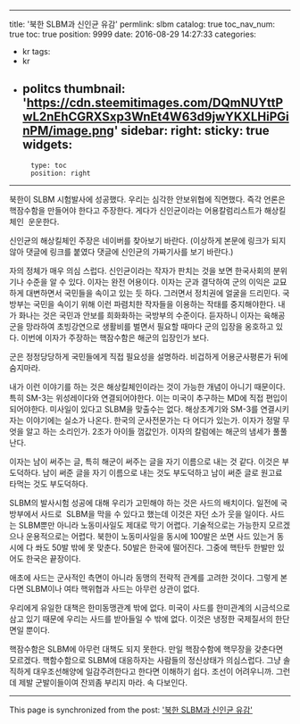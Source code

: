 
---
title: '북한 SLBM과 신인균 유감'
permlink: slbm
catalog: true
toc_nav_num: true
toc: true
position: 9999
date: 2016-08-29 14:27:33
categories:
- kr
tags:
- kr
- politcs
thumbnail: 'https://cdn.steemitimages.com/DQmNUYttPwL2nEhCGRXSxp3WnEt4W63d9jwYKXLHiPGinPM/image.png'
sidebar:
    right:
        sticky: true
widgets:
    -
        type: toc
        position: right
---


북한이 SLBM 시험발사에 성공했다. 
우리는 심각한 안보위협에 직면했다. 즉각 언론은 핵잠수함을 만들어야 한다고 주장한다. 게다가 신인균이라는 어용칼럼리스트가 해상킬체인  운운한다. 

신인균의 해상킬체인 주장은 네이버를 찾아보기 바란다. 
(이상하게 본문에 링크가 되지 않아 댓글에 링크를 붙였다 댓글에 신인균의 가짜기사를 보기 바란다.)

 자의 정체가 매우 의심 스럽다. 신인균이라는 작자가 판치는 것을 보면 한국사회의 분위기나 수준을 알 수 있다. 이자는 완전 어용이다. 이자는 군과 결닥하여 군의 이익은 교묘하게 대변하면서 국민들을 속이고 있는 듯 하다. 그러면서 정치권에 얼굴을 드리민다. 국방부는 국민을 속이기 위해 이런 파렴치한 작자들을 이용하는 작태를 중지해야한다. 내가 화나는 것은 국민과 안보를 희화화하는 국방부의 수준이다. 듣자하니 이자는 육해공군을 망라하여 초빙강연으로 생활비를 벌면서 필요할 때마다 군의 입장을 옹호하고 있다. 이번에 이자가 주장하는 핵잠수함은 해군의 입장인가 보다. 

군은 정정당당하게 국민들에게 직접 필요성을 설명하라. 비겁하게 어용군사평론가 뒤에 숨지마라.

내가 이런 이야기를 하는 것은 해상킬체인이라는 것이 가능한 개념이 아니기 때문이다. 특히 SM-3는 위성레이다와 연결되어야한다. 이는 미국이 추구하는 MD에 직접 편입이 되어야한다. 미사일이 있다고 SLBM을 맞출수는 없다. 해상초계기와 SM-3를 연결시키자는 이야기에는 실소가 나온다. 한국의 군사전문가는 다 어디가 있는가. 이자가 정말 무엇을 알고 하는 소리인가. 2조가 아이들 껌값인가. 이자의 칼럼에는 해군의 냄세가 풀풀난다. 

이자는 남이 써주는 글, 특히 해군이 써주는 글을 자기 이름으로 내는 것 같다. 이것은 부도덕하다. 남이 써준 글을 자기 이름으로 내는 것도 부도덕하고 남이 써준 글로 원고료 타먹는 것도 부도덕하다. 

SLBM의 발사시험 성공에 대해 우리가 고민해야 하는 것은 사드의 배치이다. 일전에 국방부에서 사드로  SLBM을 막을 수 있다고 했는데 이것은 자던 소가 웃을 일이다. 사드는 SLBM뿐만 아니라 노동미사일도 제대로 막기 어렵다. 기술적으로는 가능한지 모르겠으나 운용적으로는 어렵다. 북한이 노동미사일을 동시에 100발은 쏘면 사드 있는거 동시에 다 쏴도 50발 밖에 못 맞춘다. 50발은 한국에 떨어진다. 그중에 핵탄두 한발만 있어도 한국은 끝장이다.

애초에 사드는 군사적인 측면이 아니라 동맹의 전략적 관계를 고려한 것이다. 그렇게 본다면 SLBM이나 여타 핵위협과 사드는 아무런 상관이 없다. 

우리에게 유일한 대책은 한미동맹관계 밖에 없다. 미국이 사드를 한미관계의 시금석으로 삼고 있기 때문에 우리는 사드를 받아들일 수 밖에 없다. 이것은 냉정한 국제질서의 한단면일 뿐이다.

핵잠수함은 SLBM에 아무런 대책도 되지 못한다. 만일 핵잠수함에 핵무장을 갖춘다면 모르겠다. 핵함수함으로 SLBM에 대응하자는 사람들의 정신상태가 의심스럽다. 그냥 솔직하게 대우조선해양에 일감주려한다고 한다면 이해하기 쉽다. 조선이 어려우니까. 그런데 제발 군발이들이여 잔꾀좀 부리지 마라. 속 다보인다.

- - -

This page is synchronized from the post: ['북한 SLBM과 신인균 유감'](https://steemit.com/@oldstone/slbm)
